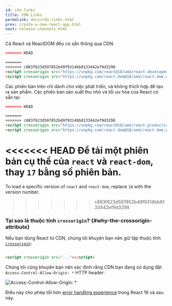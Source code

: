 ```yaml
---
id: cdn-links
title: CDN Links
permalink: docs/cdn-links.html
prev: create-a-new-react-app.html
next: release-channels.html
---
```


Cả React và ReactDOM đều có sẵn thông qua CDN.

```html
<<<<<<< HEAD

=======
>>>>>>> c883f623d597852b49f9314bb8133442ef9d3298
<script crossorigin src="https://unpkg.com/react@18/umd/react.development.js"></script>
<script crossorigin src="https://unpkg.com/react-dom@18/umd/react-dom.development.js"></script>
```

Các phiên bản trên chỉ dành cho việc phát triển, và không thích hợp để tạo ra sản phẩm. Các phiên bản sản xuất thu nhỏ
và tối ưu hóa của React có sẵn tại:

```html
<<<<<<< HEAD

=======
>>>>>>> c883f623d597852b49f9314bb8133442ef9d3298
<script crossorigin src="https://unpkg.com/react@18/umd/react.production.min.js"></script>
<script crossorigin src="https://unpkg.com/react-dom@18/umd/react-dom.production.min.js"></script>
```

<<<<<<< HEAD
Để tải một phiên bản cụ thể của `react` và `react-dom`, thay `17` bằng số phiên bản.
=======
To load a specific version of `react` and `react-dom`, replace `18` with the version number.
>>>>>>> c883f623d597852b49f9314bb8133442ef9d3298

### Tại sao là thuộc tính `crossorigin`? {#why-the-crossorigin-attribute}

Nếu bạn dùng React từ CDN, chúng tôi khuyên bạn nên giữ tập thuộc
tính [`crossorigin`](https://developer.mozilla.org/en-US/docs/Web/HTML/CORS_settings_attributes):

```html

<script crossorigin src="..."></script>
```

Chúng tôi cũng khuyên bạn nên xác định rằng CDN bạn đang sử dụng đặt `Access-Control-Allow-Origin: *` HTTP header:

![Access-Control-Allow-Origin: *](../images/docs/cdn-cors-header.png)

Điều này cho phép tốt hơn [error handling experience](/blog/2017/07/26/error-handling-in-react-16.html) trong React 16
và sau này.
